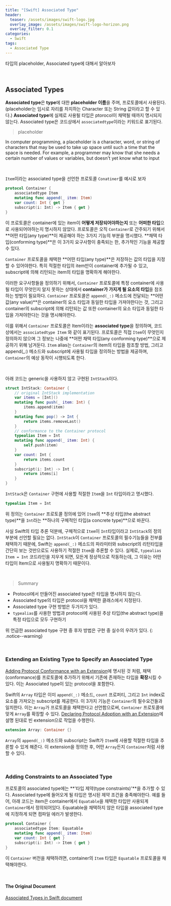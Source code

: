 ```yaml
---
title: "[Swift] Associated Type"
header:
  teaser: /assets/images/swift-logo.jpg
  overlay_image: /assets/images/swift-logo-horizon.png
  overlay_filter: 0.1
categories:
  - Swift
tags:
  - Associated Type
---
```


타입의 placeholder, Associated type에 대해서 알아보자

<br>

## Associated Types

**Associated type**은 **type**에 대한 **placeholder 이름**을 주며, 프로토콜에서 사용된다. (placeholder는 임시로 자리를 차지하는 Character 또는 String 값이라고 할 수 있다.) **Associated type**에 실제로 사용될 타입은 ptorocol이 채택될 때까지 명시되지 않는다. Associated type은 코드상에서 `associatedtype`이라는 키워드로 표기된다.

> placeholder

In computer programming, a placeholder is a character, word, or string of characters that may be used to take up space until such a time that the space is needed. For example, a programmer may know that she needs a certain number of values or variables, but doesn't yet know what to input

<br>

`Item`이라는 associated type을 선언한 프로토콜 `Conatiner`를 예시로 보자

```swift
protocol Container {
    associatedtype Item
    mutating func append(_ item: Item)
    var count: Int { get }
    subscript(i: Int) -> Item { get }
}
```

이 프로토콜은 container에 있는 item이 **어떻게 저장되어야하는지** 또는 **어떠한 타입**으로 사용되어야하는지 명시하지 않았다. 프로토콜은 오직 `Container`로 간주되기 위해서 **어떤 타입(any type)**이 제공해야 하는 3가지 기능의 부분을 명시했다. **채택 타입(conforming type)**은 이 3가지 요구사항이 충족되는 한, 추가적인 기능을 제공할 수 있다.

`Container` 프로토콜을 채택한 **어떤 타입(any type)**은 저장하는 값의 타입을 지정할 수 있어야한다. 특히 적절한 타입의 item만이 container에 추가될 수 있고, subscript에 의해 리턴되는 item의 타입을 명확하게 해야한다. 

이러한 요구사항들을 정의하기 위해서, `Container` 프로토콜에 특정 container에 사용될 타입이 무엇인지 알지 못하는 상태에서 **container가 가지게 될 요소의 타입**을 참조하는 방법이 필요하다. `Container` 프로토콜은 `append(_:)` 메소드에 전달되는 **어떤 값(any value)**은 container의 요소 타입과 동일한 타입을 가져야한다는 것, 그리고 container의 subscript에 의해 리턴되는 값 또한 container의 요소 타입과 동일한 타입을 가져야한다는 것을 명시해야한다.

이를 위해서 `Container` 프로토콜은 Item이라는 **associated type**을 정의하며, 코드상에서는 `associatedtype Item` 와 같이 표기된다. 프로토콜은 직접 `Item`이 무엇인지 정의하지 않으며 그 정보는 나중에 **어떤 채택 타입(any conforming type)**으로 제공하기 위해 남겨둔다. `Item` alias는 `Container`의 item의 타입을 참조할 방법, 그리고 append(_:) 메소드와 subscript에 사용될 타입을 정의하는 방법을 제공하며, `Container`의 예상 동작이 시행되도록 한다.

<br>

아래 코드는 generic을 사용하지 않고 구현된 `IntStack`이다. 

```swift
struct IntStack: Container {
    // original IntStack implementation
    var items = [Int]()
    mutating func push(_ item: Int) {
        items.append(item)
    }
    mutating func pop() -> Int {
        return items.removeLast()
    }
    // conformance to the Container protocol
    typealias Item = Int
    mutating func append(_ item: Int) {
        self.push(item)
    }
    var count: Int {
        return items.count
    }
    subscript(i: Int) -> Int {
        return items[i]
    }
}
```

`IntStack`은 `Container` 구현에 사용할 적절한 `Item`을 `Int` 타입이라고 명시했다.

```swift
typealias Item = Int
```

위 정의는 `Container` 프로토콜 정의에 있어 `Item`의 **추상 타입(the abstract type)**을 `Int`라는 **하나의 구체적인 타입(a concrete type)**으로 바꾼다.

사실 Swift의 타입 추론 덕분에, 구체적으로 `Item`이 `Int`타입이라고 `IntStack`의 정의 부분에 선언할 필요는 없다. `IntStack`이 `Container` 프로토콜의 필수기능들을 전부를 채택하기 때문에, Swift는 `append(_:)` 메소드의 파라미터와 subscript의 리턴타입을 간단히 보는 것만으로도 사용하기 적절한 `Item`을 추론할 수 있다. 실제로, `typealias Item = Int` 코드라인을 지우게 되면, 모든게 정상적으로 작동하는데, 그 이유는 어떤 타입이 Item으로 사용될지 명확하기 때문이다.

<br>

> Summary

- Protocol에서 만들어진 associated type은 타입을 명시하지 않는다.
- Associated type의 타입은 protocol을 채택한 클래스에서 지정된다.
- Associated type 구현 방법은 두가지가 있다.
- `typealias`를 사용한 방법과 protocol에 사용된 추상 타입(the abstract type)을 특정 타입으로 모두 구현하기

위 언급한 associated type 구현 중 후자 방법은 구현 중 실수의 우려가 있다.
{: .notice--warning}

<br>

### Extending an Existing Type to Specify an Associated Type

 [Adding Protocol Conformance with an Extension](https://docs.swift.org/swift-book/LanguageGuide/Protocols.html#ID277)에 명시된 것 처럼, 채택(conformance)를 프로토콜에 추가하기 위해서 기존에 존재하는 타입을 **확장**시킬 수 있다. 이는 Associated type이 있는 protocol을 포함한다.

Swift의 `Array` 타입은 이미 `append(_:)` 메소드, `count` 프로퍼티, 그리고 `Int` index로 요소를 가져오는 subscript를 제공한다. 이 3가지 기능은 `Container`의 필수요건들과 일치한다. 이는 `Array`가 프로토콜을 채택한다고 선언함으로써, `Container` 프로토콜에 맞게 `Array`를 확장할 수 있다. [Declaring Protocol Adoption with an Extension](https://docs.swift.org/swift-book/LanguageGuide/Protocols.html#ID278)에 설명 된대로 빈 extension으로 작업을 수행한다.

```swift
extension Array: Container {}
```

`Array`의 `append(_:)` 메소드와 subscript는 Swift가 `Item`에 사용할 적절한 타입을 추론할 수 있게 해준다. 이 extension을 정의한 후, 어떤 `Array`든지 `Container`처럼 사용할 수 있다.

<br>

### Adding Constraints to an Associated Type

프로토콜의 associated type에는 **'타입 제약(type constraints)'**을 추가할 수 있다. Associated type에 들어오게 될 타입은 명시된 제약 조건을 충족해야한다. 예를 들어, 아래 코드는 item은 container에서 `Equatable`을 채택한 타입만 사용되게 `Container`에서 정의되어있다. Equatable을 채택하지 않은 타입을 associated type에 지정하게 되면 컴파일 에러가 발생한다.

```swift
protocol Container {
    associatedtype Item: Equatable
    mutating func append(_ item: Item)
    var count: Int { get }
    subscript(i: Int) -> Item { get }
}
```

이 `Container` 버전을 채택하려면, container의 `Item` 타입은 `Equatable` 프로토콜을 채택해야한다.

<br>

#### The Original Document

[Associated Types in Swift document](https://docs.swift.org/swift-book/LanguageGuide/Generics.html#ID189)